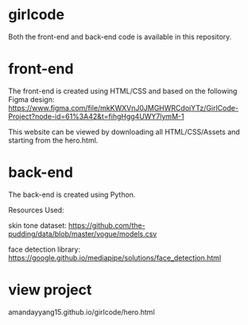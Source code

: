 # girlcode

Both the front-end and back-end code is available in this repository.


# front-end

The front-end is created using HTML/CSS and based on the following Figma design:
https://www.figma.com/file/mkKWXVnJ0JMGHWRCdoiYTz/GirlCode-Project?node-id=61%3A42&t=fihgHgg4UWY7lymM-1

This website can be viewed by downloading all HTML/CSS/Assets and starting from the hero.html.


# back-end

The back-end is created using Python.


Resources Used:

skin tone dataset: https://github.com/the-pudding/data/blob/master/vogue/models.csv

face detection library: https://google.github.io/mediapipe/solutions/face_detection.html

# view project

amandayyang15.github.io/girlcode/hero.html
